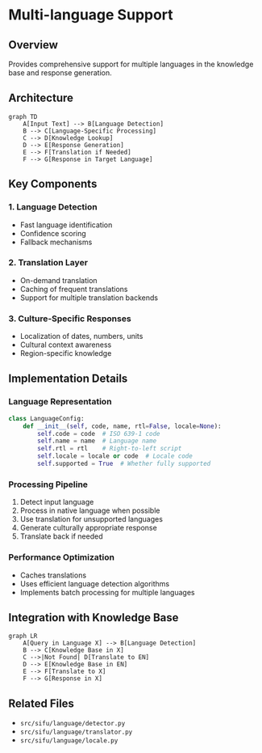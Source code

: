 # Multi-language Support

## Overview
Provides comprehensive support for multiple languages in the knowledge base and response generation.

## Architecture

```mermaid
graph TD
    A[Input Text] --> B[Language Detection]
    B --> C[Language-Specific Processing]
    C --> D[Knowledge Lookup]
    D --> E[Response Generation]
    E --> F[Translation if Needed]
    F --> G[Response in Target Language]
```

## Key Components

### 1. Language Detection
- Fast language identification
- Confidence scoring
- Fallback mechanisms

### 2. Translation Layer
- On-demand translation
- Caching of frequent translations
- Support for multiple translation backends

### 3. Culture-Specific Responses
- Localization of dates, numbers, units
- Cultural context awareness
- Region-specific knowledge

## Implementation Details

### Language Representation
```python
class LanguageConfig:
    def __init__(self, code, name, rtl=False, locale=None):
        self.code = code  # ISO 639-1 code
        self.name = name  # Language name
        self.rtl = rtl    # Right-to-left script
        self.locale = locale or code  # Locale code
        self.supported = True  # Whether fully supported
```

### Processing Pipeline
1. Detect input language
2. Process in native language when possible
3. Use translation for unsupported languages
4. Generate culturally appropriate response
5. Translate back if needed

### Performance Optimization
- Caches translations
- Uses efficient language detection algorithms
- Implements batch processing for multiple languages

## Integration with Knowledge Base

```mermaid
graph LR
    A[Query in Language X] --> B[Language Detection]
    B --> C[Knowledge Base in X]
    C -->|Not Found| D[Translate to EN]
    D --> E[Knowledge Base in EN]
    E --> F[Translate to X]
    F --> G[Response in X]
```

## Related Files
- `src/sifu/language/detector.py`
- `src/sifu/language/translator.py`
- `src/sifu/language/locale.py`

